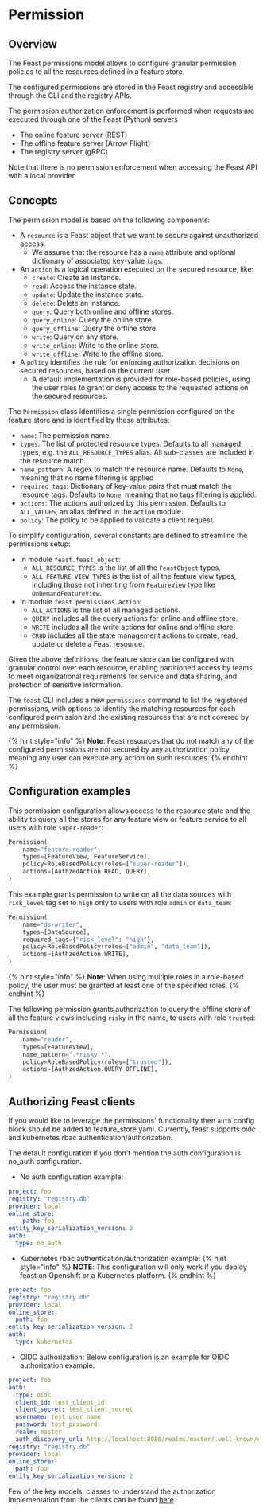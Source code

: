 # Permission

## Overview

The Feast permissions model allows to configure granular permission policies to all the resources defined in a feature store.

The configured permissions are stored in the Feast registry and accessible through the CLI and the registry APIs.

The permission authorization enforcement is performed when requests are executed through one of the Feast (Python) servers
- The online feature server (REST)
- The offline feature server (Arrow Flight)
- The registry server (gRPC)

Note that there is no permission enforcement when accessing the Feast API with a local provider.

## Concepts

The permission model is based on the following components:
- A `resource` is a Feast object that we want to secure against unauthorized access.
  - We assume that the resource has a `name` attribute and optional dictionary of associated key-value `tags`.
- An `action` is a logical operation executed on the secured resource, like:
  - `create`: Create an instance.
  - `read`: Access the instance state.
  - `update`: Update the instance state.
  - `delete`: Delete an instance.
  - `query`:  Query both online and offline stores.
  - `query_online`:  Query the online store.
  - `query_offline`:  Query the offline store.
  - `write`:  Query on any store.
  - `write_online`:  Write to the online store.
  - `write_offline`:  Write to the offline store.
- A `policy` identifies the rule for enforcing authorization decisions on secured resources, based on the current user.
  - A default implementation is provided for role-based policies, using the user roles to grant or deny access to the requested actions
  on the secured resources.

The `Permission` class identifies a single permission configured on the feature store and is identified by these attributes:
- `name`: The permission name.
- `types`: The list of protected resource  types. Defaults to all managed types, e.g. the `ALL_RESOURCE_TYPES` alias. All sub-classes are included in the resource match.
- `name_pattern`: A regex to match the resource name. Defaults to `None`, meaning that no name filtering is applied
- `required_tags`: Dictionary of key-value pairs that must match the resource tags. Defaults to `None`, meaning that no tags filtering is applied.
- `actions`: The actions authorized by this permission. Defaults to `ALL_VALUES`, an alias defined in the `action` module.
- `policy`: The policy to be applied to validate a client request.

To simplify configuration, several constants are defined to streamline the permissions setup:
- In module `feast.feast_object`:
  - `ALL_RESOURCE_TYPES` is the list of all the `FeastObject` types.
  - `ALL_FEATURE_VIEW_TYPES` is the list of all the feature view types, including those not inheriting from `FeatureView` type like 
  `OnDemandFeatureView`.
- In module `feast.permissions.action`:
  - `ALL_ACTIONS` is the list of all managed actions.
  - `QUERY` includes all the query actions for online and offline store.
  - `WRITE` includes all the write actions for online and offline store.
  - `CRUD` includes all the state management actions to create, read, update or delete a Feast resource.

Given the above definitions, the feature store can be configured with granular control over each resource, enabling partitioned access by 
teams to meet organizational requirements for service and data sharing, and protection of sensitive information.

The `feast` CLI includes a new `permissions` command to list the registered permissions, with options to identify the matching resources for each configured permission and the existing resources that are not covered by any permission.

{% hint style="info" %}
**Note**: Feast resources that do not match any of the configured permissions are not secured by any authorization policy, meaning any user can execute any action on such resources.
{% endhint %}

## Configuration examples
This permission configuration allows access to the resource state and the ability to query all the stores for any feature view or feature service
to all users with role `super-reader`:
```py
Permission(
    name="feature-reader",
    types=[FeatureView, FeatureService],
    policy=RoleBasedPolicy(roles=["super-reader"]),
    actions=[AuthzedAction.READ, QUERY],
)
```

This example grants permission to write on all the data sources with `risk_level` tag set to `high` only to users with role `admin` or `data_team`:
```py
Permission(
    name="ds-writer",
    types=[DataSource],
    required_tags={"risk_level": "high"},
    policy=RoleBasedPolicy(roles=["admin", "data_team"]),
    actions=[AuthzedAction.WRITE],
)
```

{% hint style="info" %}
**Note**: When using multiple roles in a role-based policy, the user must be granted at least one of the specified roles.
{% endhint %}


The following permission grants authorization to query the offline store of all the feature views including `risky` in the name, to users with role `trusted`:
```py
Permission(
    name="reader",
    types=[FeatureView],
    name_pattern=".*risky.*",
    policy=RoleBasedPolicy(roles=["trusted"]),
    actions=[AuthzedAction.QUERY_OFFLINE],
)
```

## Authorizing Feast clients
If you would like to leverage the permissions' functionality then `auth` config block should be added to feature_store.yaml. Currently, feast supports oidc and kubernetes rbac authentication/authorization. 

The default configuration if you don't mention the auth configuration is no_auth configuration.

* No auth configuration example:
```yaml
project: foo
registry: "registry.db"
provider: local
online_store:
    path: foo
entity_key_serialization_version: 2
auth:
  type: no_auth
```

* Kubernetes rbac authentication/authorization example:
{% hint style="info" %}
**NOTE**: This configuration will only work if you deploy feast on Openshift or a Kubernetes platform.
{% endhint %}
```yaml
project: foo
registry: "registry.db"
provider: local
online_store:
  path: foo
entity_key_serialization_version: 2
auth:
  type: kubernetes
```
* OIDC authorization: Below configuration is an example for OIDC authorization example. 
```yaml
project: foo
auth:
  type: oidc
  client_id: test_client_id
  client_secret: test_client_secret
  username: test_user_name
  password: test_password
  realm: master
  auth_discovery_url: http://localhost:8080/realms/master/.well-known/openid-configuration
registry: "registry.db"
provider: local
online_store:
  path: foo
entity_key_serialization_version: 2
```
Few of the key models, classes to understand the authorization implementation from the clients can be found [here](./../../../sdk/python/feast/permissions/client).